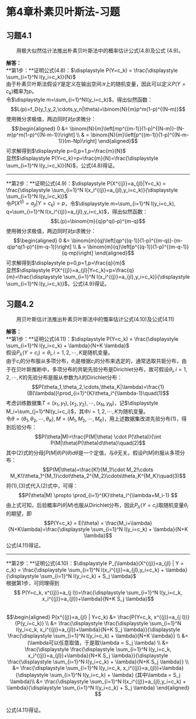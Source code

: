 # 第4章朴素贝叶斯法-习题

## 习题4.1
&emsp;&emsp;用极大似然估计法推出朴素贝叶斯法中的概率估计公式(4.8)及公式 (4.9)。

**解答：**  
**第1步：**证明公式(4.8)：$\displaystyle P(Y=c_k) = \frac{\displaystyle \sum_{i=1}^N I(y_i=c_k)}{N}$  
由于朴素贝叶斯法假设$Y$是定义在输出空间$\mathcal{Y}$上的随机变量，因此可以定义$P(Y=c_k)$概率为$p$。  
令$\displaystyle m=\sum_{i=1}^NI(y_i=c_k)$，得出似然函数：$$L(p)=f_D(y_1,y_2,\cdots,y_n|\theta)=\binom{N}{m}p^m(1-p)^{(N-m)}$$使用微分求极值，两边同时对$p$求微分：$$\begin{aligned}
0 &= \binom{N}{m}\left[mp^{(m-1)}(1-p)^{(N-m)}-(N-m)p^m(1-p)^{(N-m-1)}\right] \\
& = \binom{N}{m}\left[p^{(m-1)}(1-p)^{(N-m-1)}(m-Np)\right]
\end{aligned}$$可求解得到$\displaystyle p=0,p=1,p=\frac{m}{N}$  
显然$\displaystyle P(Y=c_k)=p=\frac{m}{N}=\frac{\displaystyle \sum_{i=1}^N I(y_i=c_k)}{N}$，公式(4.8)得证。

----

**第2步：**证明公式(4.9)：$\displaystyle P(X^{(j)}=a_{jl}|Y=c_k) = \frac{\displaystyle \sum_{i=1}^N I(x_i^{(j)}=a_{jl},y_i=c_k)}{\displaystyle \sum_{i=1}^N I(y_i=c_k)}$  
令$P(X^{(j)}=a_{jl}|Y=c_k)=p$，令$\displaystyle m=\sum_{i=1}^N I(y_i=c_k), q=\sum_{i=1}^N I(x_i^{(j)}=a_{jl},y_i=c_k)$，得出似然函数：$$L(p)=\binom{m}{q}p^q(i-p)^{m-q}$$使用微分求极值，两边同时对$p$求微分：$$\begin{aligned}
0 &= \binom{m}{q}\left[qp^{(q-1)}(1-p)^{(m-q)}-(m-q)p^q(1-p)^{(m-q-1)}\right] \\
& = \binom{m}{q}\left[p^{(q-1)}(1-p)^{(m-q-1)}(q-mp)\right]
\end{aligned}$$可求解得到$\displaystyle p=0,p=1,p=\frac{q}{m}$  
显然$\displaystyle P(X^{(j)}=a_{jl}|Y=c_k)=p=\frac{q}{m}=\frac{\displaystyle \sum_{i=1}^N I(x_i^{(j)}=a_{jl},y_i=c_k)}{\displaystyle \sum_{i=1}^N I(y_i=c_k)}$，公式(4.9)得证。

## 习题4.2
&emsp;&emsp;用贝叶斯估计法推出朴素贝叶斯法中的慨率估计公式(4.10)及公式(4.11)

**解答：**  
**第1步：**证明公式(4.11)：$\displaystyle P(Y=c_k) = \frac{\displaystyle \sum_{i=1}^N I(y_i=c_k) + \lambda}{N+K \lambda}$  
假设$P_\lambda(Y=c_i)=\theta_i,i=1,2,\cdots,K$是随机变量。  
由于$c_i$的分布服从多项分布，$\theta_i$是根据$c_i$的分布来选定的，通常选取共轭分布，由于在贝叶斯推断中，多项分布的共轭先验分布是Dirichlet分布，故可假设$\theta_i,i=1,2,\cdots,K$的先验分布是服从参数为$\lambda$的Dirichlet分布：
$$P(\theta_1,\theta_2,\cdots,\theta_K|\lambda)=\frac{1}{B(\lambda)}\prod_{i=1}^{K}\theta_i^{\lambda-1}\quad(1)$$
考虑训练数据集$T={(x_1,y_1),(x_2,y_2),\cdots,(x_N,y_N)}$，记$\displaystyle M_i=\sum_{j=1}^NI(y_i=c_i)$，其中$i=1,2,\cdots,K$为随机变量。  
令$\theta=(\theta_1,\theta_2,\cdots,\theta_K),M=(M_1,M_2,\cdots,M_K)$，用上述数据集改进先验分布(1)，得到后验分布：
$$P(\theta|M)=\frac{P(M|\theta) \cdot P(\theta)}{\int P(M|\theta)P(\theta)d\theta}\quad(2)$$
其中(2)式的分母$\int P(M|\theta)P(\theta)d\theta$是一个定值，与$\theta$无关。假设$P(M|\theta)$服从多项分布：
$$P(M|\theta)=\frac{K!}{M_1!\cdot M_2!\cdots M_K!}\theta_1^{M_1}\cdot\theta_2^{M_2}\cdots\theta_K^{M_K}\quad(3)$$
将(1),(3)式代入(2)式中，可得：
$$P(\theta|M) \propto \prod_{i=1}^{K}\theta_i^{\lambda+M_i-1} $$
由上式可知，后验概率$P(\theta|M)$也服从Dirichlet分布，因此$P_\lambda(Y=c_i)$取随机变量$\theta_i$的期望，即
$$P(Y=c_k) = E(\theta) = \frac{M_i+\lambda}{N+K\lambda}=\frac{\displaystyle \sum_{i=1}^N I(y_i=c_k) + \lambda}{N+K \lambda}$$
公式(4.11)得证。 

----

**第2步：**证明公式(4.10)：$\displaystyle P_{\lambda}(X^{(j)}=a_{jl} | Y = c_k) = \frac{\displaystyle \sum_{i=1}^N I(x_i^{(j)}=a_{jl},y_i=c_k) + \lambda}{\displaystyle \sum_{i=1}^N I(y_i=c_k) + S_j \lambda}$   
根据第1步，可同理得到$$
P(Y=c_k, x^{(j)}=a_{j l})=\frac{\displaystyle \sum_{i=1}^N I(y_i=c_k, x_i^{(j)}=a_{jl})+\lambda}{N+K S_j \lambda}$$  
$$\begin{aligned} 
P(x^{(j)}=a_{jl} | Y=c_k)
&= \frac{P(Y=c_k, x^{(j)}=a_{j l})}{P(y_i=c_k)} \\
&= \frac{\displaystyle \frac{\displaystyle \sum_{i=1}^N I(y_i=c_k, x_i^{(j)}=a_{jl})+\lambda}{N+K S_j \lambda}}{\displaystyle \frac{\displaystyle \sum_{i=1}^N I(y_i=c_k) + \lambda}{N+K \lambda}} \\
&= (\lambda可以任意取值，于是取\lambda = S_j \lambda) \\
&= \frac{\displaystyle \frac{\displaystyle \sum_{i=1}^N I(y_i=c_k, x_i^{(j)}=a_{jl})+\lambda}{N+K S_j \lambda}}{\displaystyle \frac{\displaystyle \sum_{i=1}^N I(y_i=c_k) + \lambda}{N+K S_j \lambda}} \\ 
&= \frac{\displaystyle \sum_{i=1}^N I(y_i=c_k, x_i^{(j)}=a_{jl})+\lambda}{\displaystyle \sum_{i=1}^N I(y_i=c_k) + \lambda} (其中\lambda = S_j \lambda)\\
&= \frac{\displaystyle \sum_{i=1}^N I(x_i^{(j)}=a_{jl},y_i=c_k) + \lambda}{\displaystyle \sum_{i=1}^N I(y_i=c_k) + S_j \lambda}
\end{aligned} $$  
公式(4.11)得证。
